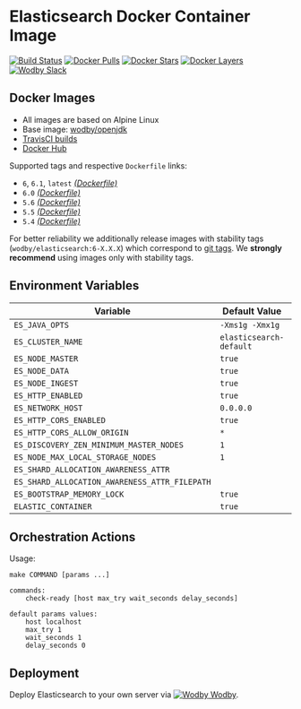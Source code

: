 # Elasticsearch Docker Container Image

[![Build Status](https://travis-ci.org/wodby/elasticsearch.svg?branch=master)](https://travis-ci.org/wodby/elasticsearch)
[![Docker Pulls](https://img.shields.io/docker/pulls/wodby/elasticsearch.svg)](https://hub.docker.com/r/wodby/elasticsearch)
[![Docker Stars](https://img.shields.io/docker/stars/wodby/elasticsearch.svg)](https://hub.docker.com/r/wodby/elasticsearch)
[![Docker Layers](https://images.microbadger.com/badges/image/wodby/elasticsearch.svg)](https://microbadger.com/images/wodby/elasticsearch)
[![Wodby Slack](http://slack.wodby.com/badge.svg)](http://slack.wodby.com)

## Docker Images

* All images are based on Alpine Linux
* Base image: [wodby/openjdk](https://github.com/wodby/openjdk)
* [TravisCI builds](https://travis-ci.org/wodby/elasticsearch) 
* [Docker Hub](https://hub.docker.com/r/wodby/elasticsearch)

Supported tags and respective `Dockerfile` links:

* `6`, `6.1`, `latest` [_(Dockerfile)_](https://github.com/wodby/elasticsearch/tree/master/Dockerfile)
* `6.0` [_(Dockerfile)_](https://github.com/wodby/elasticsearch/tree/master/Dockerfile)
* `5.6` [_(Dockerfile)_](https://github.com/wodby/elasticsearch/tree/master/Dockerfile)
* `5.5` [_(Dockerfile)_](https://github.com/wodby/elasticsearch/tree/master/Dockerfile)
* `5.4` [_(Dockerfile)_](https://github.com/wodby/elasticsearch/tree/master/Dockerfile)

For better reliability we additionally release images with stability tags (`wodby/elasticsearch:6-X.X.X`) which correspond to [git tags](https://github.com/wodby/elasticsearch/releases). We **strongly recommend** using images only with stability tags. 

## Environment Variables

| Variable                                      | Default Value           | Description |
| --------------------------------------------- | ----------------------- | ----------- |
| `ES_JAVA_OPTS`                                | `-Xms1g -Xmx1g`         |             |
| `ES_CLUSTER_NAME`                             | `elasticsearch-default` |             |
| `ES_NODE_MASTER`                              | `true`                  |             |
| `ES_NODE_DATA`                                | `true`                  |             |
| `ES_NODE_INGEST`                              | `true`                  |             |
| `ES_HTTP_ENABLED`                             | `true`                  |             |
| `ES_NETWORK_HOST`                             | `0.0.0.0`               |             |
| `ES_HTTP_CORS_ENABLED`                        | `true`                  |             |
| `ES_HTTP_CORS_ALLOW_ORIGIN`                   | `*`                     |             |
| `ES_DISCOVERY_ZEN_MINIMUM_MASTER_NODES`       | `1`                     |             |
| `ES_NODE_MAX_LOCAL_STORAGE_NODES`             | `1`                     |             |
| `ES_SHARD_ALLOCATION_AWARENESS_ATTR`          |                         |             |
| `ES_SHARD_ALLOCATION_AWARENESS_ATTR_FILEPATH` |                         |             |
| `ES_BOOTSTRAP_MEMORY_LOCK`                    | `true`                  |             |
| `ELASTIC_CONTAINER`                           | `true`                  |             |

## Orchestration Actions

Usage:
```
make COMMAND [params ...]
 
commands:
    check-ready [host max_try wait_seconds delay_seconds]
 
default params values:
    host localhost
    max_try 1
    wait_seconds 1
    delay_seconds 0
```

## Deployment

Deploy Elasticsearch to your own server via [![Wodby](https://www.google.com/s2/favicons?domain=wodby.com) Wodby](https://wodby.com).
